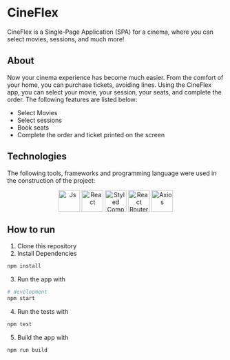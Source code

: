 # CineFlex
CineFlex is a Single-Page Application (SPA) for a cinema, where you can select movies, sessions, and much more!

## About

Now your cinema experience has become much easier. From the comfort of your home, you can purchase tickets, avoiding lines. Using the CineFlex app, you can select your movie, your session, your seats, and complete the order. The following features are listed below:

<ul>
  <li>Select Movies</li>
  <li>Select sessions</li>
  <li>Book seats</li>
  <li>Complete the order and ticket printed on the screen</li>
</ul>

## Technologies
  The following tools, frameworks and programming language were used in the construction of the project: 
<div align="center">
  <img align="center" alt="Js" height="50" width="50" src="https://cdn-icons-png.flaticon.com/512/5968/5968292.png">
  <img align="center" alt="React" height="50" width="50" src="https://upload.wikimedia.org/wikipedia/commons/thumb/a/a7/React-icon.svg/2300px-React-icon.svg.png">
  <img align="center" alt="Styled Components" height="50" width="50" src="https://cdn.worldvectorlogo.com/logos/styled-components-1.svg">
  <img align="center" alt="React Router" height="50" width="50" src="https://static-00.iconduck.com/assets.00/react-router-icon-512x279-zswz065s.png">
  <img align="center" alt="Axios" height="50" width="50" src="https://upload.wikimedia.org/wikipedia/commons/thumb/d/d1/Axios_%28computer_library%29_logo.svg/1200px-Axios_%28computer_library%29_logo.svg.png">
</div>

## How to run

1. Clone this repository
2. Install Dependencies
```bash
npm install
```
3. Run the app with
```bash
# development
npm start
````
4. Run the tests with
```bash
npm test
```
5. Build the app with
```bash
npm run build
```
